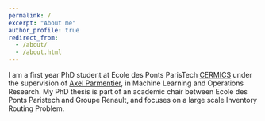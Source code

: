 ```yaml
---
permalink: /
excerpt: "About me"
author_profile: true
redirect_from: 
  - /about/
  - /about.html
---
```


I am a first year PhD student at Ecole des Ponts ParisTech [CERMICS](https://cermics-lab.enpc.fr/) under the supervision of [Axel Parmentier](https://cermics.enpc.fr/~parmenta/), in Machine Learning and Operations Research. My PhD thesis is part of an academic chair between Ecole des Ponts Paristech and Groupe Renault, and focuses on a large scale Inventory Routing Problem. 
